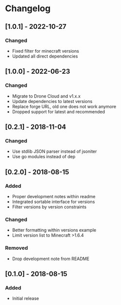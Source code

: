 # Changelog

## [1.0.1] - 2022-10-27

### Changed

* Fixed filter for minecraft versions
* Updated all direct dependencies

## [1.0.0] - 2022-06-23

### Changed

* Migrate to Drone Cloud and v1.x.x
* Update dependencies to latest versions
* Replace forge URL, old one does not work anymore
* Dropped support for latest and recommended

## [0.2.1] - 2018-11-04

### Changed

* Use stdlib JSON parser instead of jsoniter
* Use go modules instead of dep

## [0.2.0] - 2018-08-15

### Added

* Proper development notes within readme
* Integrated sortable interface for versions
* Filter versions by version constraints

### Changed

* Better formatting within versions example
* Limit version list to Minecraft >1.6.4

### Removed

* Drop development note from README


## [0.1.0] - 2018-08-15

### Added

* Initial release
